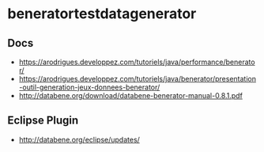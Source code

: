 # beneratortestdatagenerator

## Docs
- https://arodrigues.developpez.com/tutoriels/java/performance/benerator/
- https://arodrigues.developpez.com/tutoriels/java/benerator/presentation-outil-generation-jeux-donnees-benerator/
- http://databene.org/download/databene-benerator-manual-0.8.1.pdf

## Eclipse Plugin

- http://databene.org/eclipse/updates/
